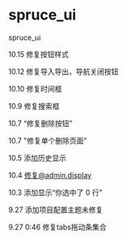# spruce_ui
spruce_ui

10.15 修复按钮样式

10.12 修复导入导出，导航关闭按钮

10.10 修复时间框

10.9 修复搜索框

10.7 “修复删除按钮”

10.7 "修复单个删除页面"

10.5 添加历史显示

10.4 修复@admin.display

10.3 添加显示“你选中了 0 行”

9.27 添加项目配置主题未修复

9.27 0:46 修复tabs拖动条集合


